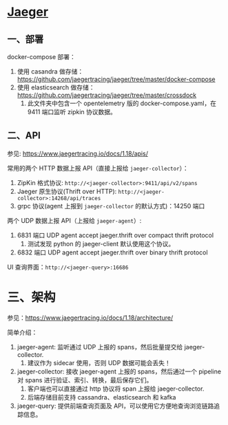 # [Jaeger](https://github.com/jaegertracing/jaeger/)

## 一、部署

docker-compose 部署：

1. 使用 casandra 做存储：https://github.com/jaegertracing/jaeger/tree/master/docker-compose
1. 使用 elasticsearch 做存储：https://github.com/jaegertracing/jaeger/tree/master/crossdock
   1. 此文件夹中包含一个 opentelemetry 版的 docker-compose.yaml，在 9411 端口监听 zipkin 协议数据。


## 二、API

参见: https://www.jaegertracing.io/docs/1.18/apis/

常用的两个 HTTP 数据上报 API（直接上报给 `jaeger-collector`）：

1. ZipKin 格式协议: `http://<jaeger-collector>:9411/api/v2/spans`
1. Jaeger 原生协议(Thrift over HTTP): `http://<jaeger-collector>:14268/api/traces`
2. grpc 协议(agent 上报到 `jaeger-collector` 的默认方式)：14250 端口

两个 UDP 数据上报 API（上报给 `jaeger-agent`）: 

1. 6831 端口	UDP	agent	accept jaeger.thrift over compact thrift protocol
   1. 测试发现 python 的 jaeger-client 默认使用这个协议。
2. 6832 端口	UDP	agent	accept jaeger.thrift over binary thrift protocol

UI 查询界面：`http://<jaeger-query>:16686`


# 三、架构

参见：https://www.jaegertracing.io/docs/1.18/architecture/

简单介绍：

1. jaeger-agent: 监听通过 UDP 上报的 spans，然后批量提交给 jaeger-collector.
   1. 建议作为 sidecar 使用，否则 UDP 数据可能会丢失！
2. jaeger-collector: 接收 jaeger-agent 上报的 spans，然后通过一个 pipeline 对 spans 进行验证、索引、转换，最后保存它们。
   1. 客户端也可以直接通过 http 协议将 span 上报给 jaeger-collector.
   2. 后端存储目前支持 cassandra、elasticsearch 和 kafka
3. jaeger-query: 提供前端查询页面及 API，可以使用它方便地查询浏览链路追踪信息。
